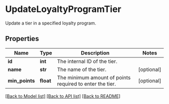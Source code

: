 # UpdateLoyaltyProgramTier

Update a tier in a specified loyalty program.
## Properties
Name | Type | Description | Notes
------------ | ------------- | ------------- | -------------
**id** | **int** | The internal ID of the tier. | 
**name** | **str** | The name of the tier. | [optional] 
**min_points** | **float** | The minimum amount of points required to enter the tier. | [optional] 

[[Back to Model list]](../README.md#documentation-for-models) [[Back to API list]](../README.md#documentation-for-api-endpoints) [[Back to README]](../README.md)



